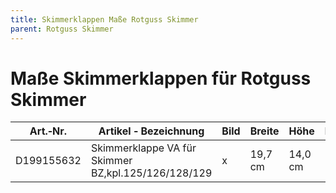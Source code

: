 ```yaml
---
title: Skimmerklappen Maße Rotguss Skimmer
parent: Rotguss Skimmer
---
```


# Maße Skimmerklappen für Rotguss Skimmer

|Art.‐Nr.|Artikel ‐ Bezeichnung|Bild|Breite|Höhe|Bemerkung|
|---|---|---|---|---|---|
|D199155632|Skimmerklappe VA für Skimmer BZ,kpl.125/126/128/129|x|19,7 cm|14,0 cm| |

